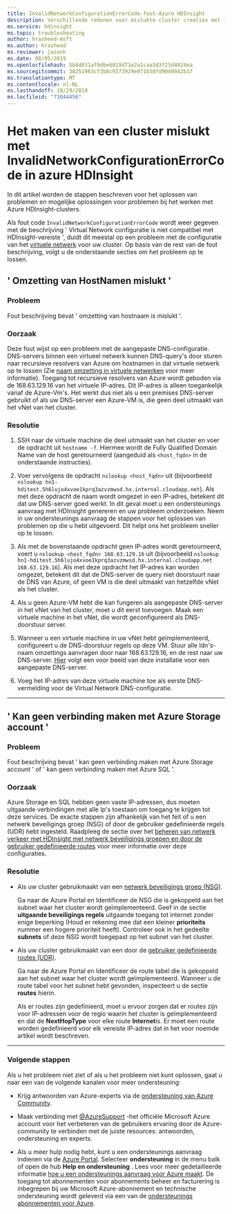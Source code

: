 ```yaml
---
title: InvalidNetworkConfigurationErrorCode-fout-Azure HDInsight
description: Verschillende redenen voor mislukte cluster creaties met InvalidNetworkConfigurationErrorCode in azure HDInsight
ms.service: hdinsight
ms.topic: troubleshooting
author: hrasheed-msft
ms.author: hrasheed
ms.reviewer: jasonh
ms.date: 08/05/2019
ms.openlocfilehash: 5b8d031af9dbe6019d71e2a1caa3d3f25d4024ea
ms.sourcegitcommit: 38251963cf3b8c9373929e071b50fd9049942b37
ms.translationtype: MT
ms.contentlocale: nl-NL
ms.lasthandoff: 10/29/2019
ms.locfileid: "73044456"
---
```

# <a name="cluster-creation-fails-with-invalidnetworkconfigurationerrorcode-in-azure-hdinsight"></a>Het maken van een cluster mislukt met InvalidNetworkConfigurationErrorCode in azure HDInsight

In dit artikel worden de stappen beschreven voor het oplossen van problemen en mogelijke oplossingen voor problemen bij het werken met Azure HDInsight-clusters.

Als fout code `InvalidNetworkConfigurationErrorCode` wordt weer gegeven met de beschrijving ' Virtual Network configuratie is niet compatibel met HDInsight-vereiste ', duidt dit meestal op een probleem met de configuratie van het [virtuele netwerk](../hdinsight-plan-virtual-network-deployment.md) voor uw cluster. Op basis van de rest van de fout beschrijving, volgt u de onderstaande secties om het probleem op te lossen.

## <a name="hostname-resolution-failed"></a>' Omzetting van HostNamen mislukt '

### <a name="issue"></a>Probleem

Fout beschrijving bevat ' omzetting van hostnaam is mislukt '.

### <a name="cause"></a>Oorzaak

Deze fout wijst op een probleem met de aangepaste DNS-configuratie. DNS-servers binnen een virtueel netwerk kunnen DNS-query's door sturen naar recursieve resolvers van Azure om hostnamen in dat virtuele netwerk op te lossen (Zie [naam omzetting in virtuele netwerken](../../virtual-network/virtual-networks-name-resolution-for-vms-and-role-instances.md) voor meer informatie). Toegang tot recursieve resolvers van Azure wordt geboden via de 168.63.129.16 van het virtuele IP-adres. Dit IP-adres is alleen toegankelijk vanaf de Azure-Vm's. Het werkt dus niet als u een premises DNS-server gebruikt of als uw DNS-server een Azure-VM is, die geen deel uitmaakt van het vNet van het cluster.

### <a name="resolution"></a>Resolutie

1. SSH naar de virtuele machine die deel uitmaakt van het cluster en voer de opdracht uit `hostname -f`. Hiermee wordt de Fully Qualified Domain Name van de host geretourneerd (aangeduid als `<host_fqdn>` in de onderstaande instructies).

1. Voer vervolgens de opdracht `nslookup <host_fqdn>` uit (bijvoorbeeld `nslookup hn1-hditest.5h6lujo4xvoe1kprq3azvzmwsd.hx.internal.cloudapp.net`). Als met deze opdracht de naam wordt omgezet in een IP-adres, betekent dit dat uw DNS-server goed werkt. In dit geval moet u een ondersteunings aanvraag met HDInsight genereren en uw probleem onderzoeken. Neem in uw ondersteunings aanvraag de stappen voor het oplossen van problemen op die u hebt uitgevoerd. Dit helpt ons het probleem sneller op te lossen.

1. Als met de bovenstaande opdracht geen IP-adres wordt geretourneerd, voert u `nslookup <host_fqdn> 168.63.129.16` uit (bijvoorbeeld `nslookup hn1-hditest.5h6lujo4xvoe1kprq3azvzmwsd.hx.internal.cloudapp.net 168.63.129.16`). Als met deze opdracht het IP-adres kan worden omgezet, betekent dit dat de DNS-server de query niet doorstuurt naar de DNS van Azure, of geen VM is die deel uitmaakt van hetzelfde vNet als het cluster.

1. Als u geen Azure-VM hebt die kan fungeren als aangepaste DNS-server in het vNet van het cluster, moet u dit eerst toevoegen. Maak een virtuele machine in het vNet, die wordt geconfigureerd als DNS-doorstuur server.

1. Wanneer u een virtuele machine in uw vNet hebt geïmplementeerd, configureert u de DNS-doorstuur regels op deze VM. Stuur alle Idn's-naam omzettings aanvragen door naar 168.63.129.16, en de rest naar uw DNS-server. [Hier](../hdinsight-plan-virtual-network-deployment.md) volgt een voor beeld van deze installatie voor een aangepaste DNS-server.

1. Voeg het IP-adres van deze virtuele machine toe als eerste DNS-vermelding voor de Virtual Network DNS-configuratie.

---

## <a name="failed-to-connect-to-azure-storage-account"></a>' Kan geen verbinding maken met Azure Storage account '

### <a name="issue"></a>Probleem

Fout beschrijving bevat ' kan geen verbinding maken met Azure Storage account ' of ' kan geen verbinding maken met Azure SQL '.

### <a name="cause"></a>Oorzaak

Azure Storage en SQL hebben geen vaste IP-adressen, dus moeten uitgaande verbindingen met alle Ip's toestaan om toegang te krijgen tot deze services. De exacte stappen zijn afhankelijk van het feit of u een netwerk beveiligings groep (NSG) of door de gebruiker gedefinieerde regels (UDR) hebt ingesteld. Raadpleeg de sectie over het [beheren van netwerk verkeer met HDInsight met netwerk beveiligings groepen en door de gebruiker gedefinieerde routes](../hdinsight-plan-virtual-network-deployment.md#hdinsight-ip) voor meer informatie over deze configuraties.

### <a name="resolution"></a>Resolutie

* Als uw cluster gebruikmaakt van een [netwerk beveiligings groep (NSG)](../../virtual-network/virtual-network-vnet-plan-design-arm.md).

    Ga naar de Azure Portal en Identificeer de NSG die is gekoppeld aan het subnet waar het cluster wordt geïmplementeerd. Geef in de sectie **uitgaande beveiligings regels** uitgaande toegang tot internet zonder enige beperking (Houd er rekening mee dat een kleiner **prioriteits** nummer een hogere prioriteit heeft). Controleer ook in het gedeelte **subnets** of deze NSG wordt toegepast op het subnet van het cluster.

* Als uw cluster gebruikmaakt van een door de [gebruiker gedefinieerde routes (UDR)](../../virtual-network/virtual-networks-udr-overview.md).

    Ga naar de Azure Portal en Identificeer de route tabel die is gekoppeld aan het subnet waar het cluster wordt geïmplementeerd. Wanneer u de route tabel voor het subnet hebt gevonden, inspecteert u de sectie **routes** hierin.

    Als er routes zijn gedefinieerd, moet u ervoor zorgen dat er routes zijn voor IP-adressen voor de regio waarin het cluster is geïmplementeerd en dat de **NextHopType** voor elke route **Internet**is. Er moet een route worden gedefinieerd voor elk vereiste IP-adres dat in het voor noemde artikel wordt beschreven.

---

### <a name="next-steps"></a>Volgende stappen

Als u het probleem niet ziet of als u het probleem niet kunt oplossen, gaat u naar een van de volgende kanalen voor meer ondersteuning:

* Krijg antwoorden van Azure-experts via de [ondersteuning van Azure Community](https://azure.microsoft.com/support/community/).

* Maak verbinding met [@AzureSupport](https://twitter.com/azuresupport) -het officiële Microsoft Azure account voor het verbeteren van de gebruikers ervaring door de Azure-community te verbinden met de juiste resources: antwoorden, ondersteuning en experts.

* Als u meer hulp nodig hebt, kunt u een ondersteunings aanvraag indienen via de [Azure Portal](https://portal.azure.com/?#blade/Microsoft_Azure_Support/HelpAndSupportBlade/). Selecteer **ondersteuning** in de menu balk of open de hub **Help en ondersteuning** . Lees voor meer gedetailleerde informatie [hoe u een ondersteunings aanvraag voor Azure maakt](https://docs.microsoft.com/azure/azure-supportability/how-to-create-azure-support-request). De toegang tot abonnementen voor abonnements beheer en facturering is inbegrepen bij uw Microsoft Azure-abonnement en technische ondersteuning wordt geleverd via een van de [ondersteunings abonnementen voor Azure](https://azure.microsoft.com/support/plans/).

